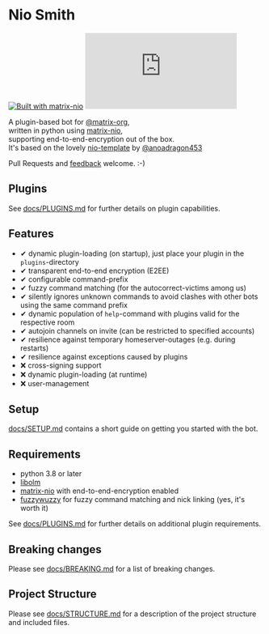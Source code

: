 Nio Smith
===
[![Built with matrix-nio](https://img.shields.io/badge/built%20with-matrix--nio-brightgreen)](https://github.com/poljar/matrix-nio)
[![#nio-smith](https://img.shields.io/matrix/nio-smith:matrix.org?color=blue&label=Join%20%23nio-smith)](https://matrix.to/#/!rdBDrHapAsYdvmgGMP:pack.rocks?via=pack.rocks)

A plugin-based bot for [@matrix-org](https://github.com/matrix-org),  
written in python using
[matrix-nio](https://matrix-nio.readthedocs.io/en/latest/nio.html),  
supporting end-to-end-encryption out of the box.  
It's based on the lovely [nio-template](https://github.com/anoadragon453/nio-template) by [@anoadragon453](https://github.com/anoadragon453)

Pull Requests and [feedback](https://matrix.to/#/#nio-smith:pack.rocks) welcome. :-)

## Plugins
See [docs/PLUGINS.md](docs/PLUGINS.md) for further details on plugin capabilities.

## Features
- ✔ dynamic plugin-loading (on startup), just place your plugin in the `plugins`-directory
- ✔ transparent end-to-end encryption (E2EE)
- ✔ configurable command-prefix
- ✔ fuzzy command matching (for the autocorrect-victims among us)
- ✔ silently ignores unknown commands to avoid clashes with other bots using the same command prefix
- ✔ dynamic population of `help`-command with plugins valid for the respective room
- ✔ autojoin channels on invite (can be restricted to specified accounts)
- ✔ resilience against temporary homeserver-outages (e.g. during restarts)
- ✔ resilience against exceptions caused by plugins
- ❌ cross-signing support
- ❌ dynamic plugin-loading (at runtime)
- ❌ user-management

## Setup
[docs/SETUP.md](docs/SETUP.md) contains a short guide on getting you started with the bot.

## Requirements
- python 3.8 or later
- [libolm](https://gitlab.matrix.org/matrix-org/olm)    
- [matrix-nio](https://matrix-nio.readthedocs.io/en/latest/nio.html) with end-to-end-encryption enabled
- [fuzzywuzzy](https://github.com/seatgeek/fuzzywuzzy) for fuzzy command matching and nick linking (yes, it's worth it)

See [docs/PLUGINS.md](docs/PLUGINS.md) for further details on additional plugin requirements.

## Breaking changes
Please see [docs/BREAKING.md](docs/BREAKING.md) for a list of breaking changes.

## Project Structure
Please see [docs/STRUCTURE.md](docs/STRUCTURE.md) for a description of the project structure and included files.
